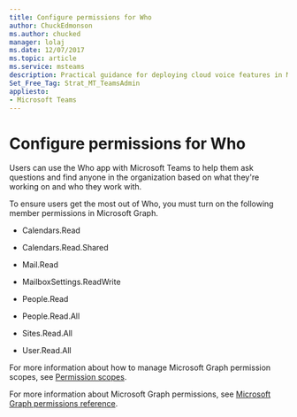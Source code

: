 ```yaml
---
title: Configure permissions for Who
author: ChuckEdmonson
ms.author: chucked
manager: lolaj
ms.date: 12/07/2017
ms.topic: article
ms.service: msteams
description: Practical guidance for deploying cloud voice features in Microsoft Teams.
Set_Free_Tag: Strat_MT_TeamsAdmin
appliesto: 
- Microsoft Teams
---
```


Configure permissions for Who
=============================

Users can use the Who app with Microsoft Teams to help them ask questions and find anyone in the organization based on what they're working on and who they work with.

To ensure users get the most out of Who, you must turn on the following member permissions in Microsoft Graph.

- Calendars.Read

- Calendars.Read.Shared

- Mail.Read

- MailboxSettings.ReadWrite

- People.Read

- People.Read.All

- Sites.Read.All

- User.Read.All

For more information about how to manage Microsoft Graph permission scopes, see [Permission scopes](https://msdn.microsoft.com/Library/Azure/Ad/Graph/howto/azure-ad-graph-api-permission-scopes).
 
For more information about Microsoft Graph permissions, see [Microsoft Graph permissions reference](https://developer.microsoft.com/graph/docs/concepts/permissions_reference).